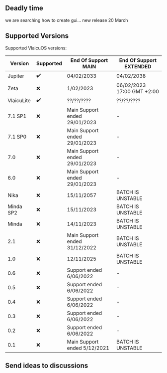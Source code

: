 ## Deadly time
we are searching how to create gui...
new release 20 March

## Supported Versions

Supported VlaicuOS versions:

| Version          | Supported          | End Of Support MAIN                   | End Of Support  EXTENDED                      |
| ---------------- | ------------------ | ------------------------------------  | ------------------------------------          |
| Jupiter          | ✔️                 | 04/02/2033                           | 04/02/2038                                     |
| Zeta             | ❌                 | 1/02/2023                            | 06/02/2023 17:00 GMT +2:00                     |
| VlaicuLite       | ✔️                 | ??/??/????                           | ??/??/????                                     |
| 7.1 SP1          | ❌                 | Main Support ended 29/01/2023        | -                                              |
| 7.1 SP0          | ❌                 | Main Support ended 29/01/2023        | -                                              |
| 7.0              | ❌                 | Main Support ended 29/01/2023        | -                                              |
| 6.0              | ❌                 | Main Support ended 29/01/2023        | -                                              |
| Nika             | ❌                  | 15/11/2057                           | BATCH IS UNSTABLE                             |
| Minda SP2        | ❌                 | 15/11/2023                           | BATCH IS UNSTABLE                              |
| Minda            | ❌                 | 14/11/2023                           | BATCH IS UNSTABLE                              | 
| 2.1              | ❌                 | Main Support ended 31/12/2022        | BATCH IS UNSTABLE                              | 
| 1.0              | ❌                 | 12/11/2025                           | BATCH IS UNSTABLE                              |  
| 0.6              | ❌                 | Support ended 6/06/2022              | -                                              |
| 0.5              | ❌                 | Support ended 6/06/2022              | -                                              |
| 0.4              | ❌                 | Support ended 6/06/2022              | -                                              |
| 0.3              | ❌                 | Support ended 6/06/2022              | -                                              | 
| 0.2              | ❌                 | Support ended 6/06/2022              | -                                              | 
| 0.1              | ❌                 | Main Support ended 5/12/2021         | BATCH IS UNSTABLE                              |

## Send ideas to discussions
